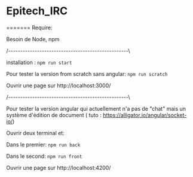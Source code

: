 # Epitech_IRC
=======
Require: 

Besoin de Node, npm

/--------------------------------------------------\

installation : `npm run start`

Pour tester la version from scratch sans angular: `npm run scratch` 

Ouvrir une page sur http://localhost:3000/


/--------------------------------------------------\

Pour tester la version angular qui actuellement n'a pas de "chat" mais un système d'édition de document
( tuto : https://alligator.io/angular/socket-io/)

Ouvrir deux terminal et:

Dans le premier: `npm run back`

Dans le second: `npm run front`

Ouvrir une page sur http://localhost:4200/
